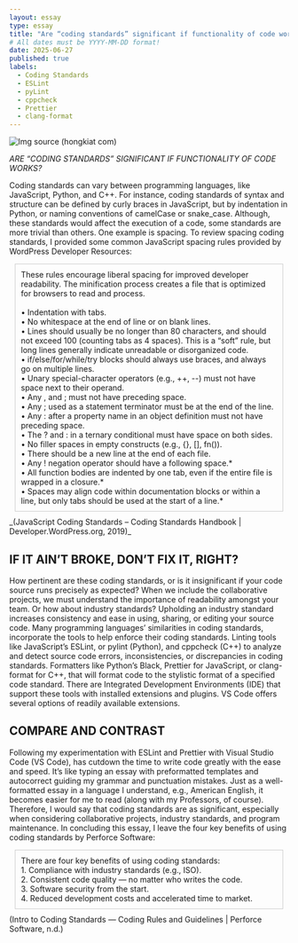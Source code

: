 ```yaml
---
layout: essay
type: essay
title: "Are “coding standards” significant if functionality of code works?"
# All dates must be YYYY-MM-DD format!
date: 2025-06-27
published: true
labels:
  - Coding Standards
  - ESLint
  - pyLint
  - cppcheck
  - Prettier
  - clang-format
---
```



![Img source  (hongkiat com)](https://github.com/user-attachments/assets/3ab097e5-a32b-4e43-8ca0-03eb59582f60)

*ARE “CODING STANDARDS” SIGNIFICANT IF FUNCTIONALITY OF CODE WORKS?*

Coding standards can vary between programming languages, like JavaScript, Python, and C++. For instance, coding standards of syntax and structure can be defined by curly braces in JavaScript, but by indentation in Python, or naming conventions of camelCase or snake_case. Although, these standards would affect the execution of a code, some standards are more trivial than others. One example is spacing. To review spacing coding standards, I provided some common JavaScript spacing rules provided by WordPress Developer Resources: 
<br>

<div style="border: 1px solid #ccc; padding: 10px; margin: 10px;">
These rules encourage liberal spacing for improved developer readability. The minification process creates a file that is optimized for browsers to read and process.
  <br>
  <br>
•	Indentation with tabs.
  <br>
•	No whitespace at the end of line or on blank lines.
  <br>
•	Lines should usually be no longer than 80 characters, and should not exceed 100 (counting tabs as 4 spaces). This is a “soft” rule, but long lines generally indicate unreadable or disorganized code.
  <br>
•	if/else/for/while/try blocks should always use braces, and always go on multiple lines.
  <br>
•	Unary special-character operators (e.g., ++, --) must not have space next to their operand.
  <br>
•	Any , and ; must not have preceding space.
  <br>
•	Any ; used as a statement terminator must be at the end of the line.
  <br>
•	Any : after a property name in an object definition must not have preceding space.
  <br>
•	The ? and : in a ternary conditional must have space on both sides.
  <br>
•	No filler spaces in empty constructs (e.g., {}, [], fn()).
  <br>
•	There should be a new line at the end of each file.
  <br>
•	Any ! negation operator should have a following space.*
  <br>
•	All function bodies are indented by one tab, even if the entire file is wrapped in a closure.*
  <br>
•	Spaces may align code within documentation blocks or within a line, but only tabs should be used at the start of a line.* </div>
_(JavaScript Coding Standards – Coding Standards Handbook | Developer.WordPress.org, 2019)_

## IF IT AIN’T BROKE, DON’T FIX IT, RIGHT?

How pertinent are these coding standards, or is it insignificant if your code source runs precisely as expected? When we include the collaborative projects, we must understand the importance of readability amongst your team. Or how about industry standards? Upholding an industry standard increases consistency and ease in using, sharing, or editing your source code. 
Many programming languages’ similarities in coding standards, incorporate the tools to help enforce their coding standards. Linting tools like JavaScript’s ESLint, or pylint (Python), and cppcheck (C++) to analyze and detect source code errors, inconsistencies, or discrepancies in coding standards. Formatters like Python’s Black, Prettier for JavaScript, or clang-format for C++, that will format code to the stylistic format of a specified code standard. There are Integrated Development Environments (IDE) that support these tools with installed extensions and plugins. VS Code offers several options of readily available extensions.

## COMPARE AND CONTRAST

Following my experimentation with ESLint and Prettier with Visual Studio Code (VS Code), has cutdown the time to write code greatly with the ease and speed. It’s like typing an essay with preformatted templates and autocorrect guiding my grammar and punctuation mistakes. Just as a well- formatted essay in a language I understand, e.g., American English, it becomes easier for me to read (along with my Professors, of course). Therefore, I would say that coding standards are as significant, especially when considering collaborative projects, industry standards, and program maintenance. In concluding this essay, I leave the four key benefits of using coding standards by Perforce Software:
<br>
<div style="border: 1px solid #ccc; padding: 10px; margin: 10px;">
There are four key benefits of using coding standards:
  <br>
1. Compliance with industry standards (e.g., ISO).
  <br>
2. Consistent code quality — no matter who writes the code.
  <br>
3. Software security from the start.
  <br>
4. Reduced development costs and accelerated time to market. </div>  
(Intro to Coding Standards — Coding Rules and Guidelines | Perforce Software, n.d.)


